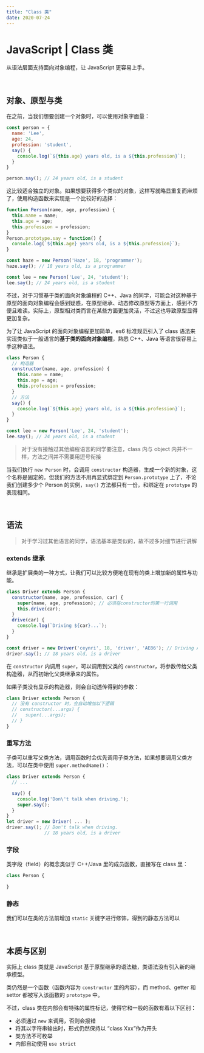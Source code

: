 ```yaml
---
title: "Class 类"
date: 2020-07-24
---
```


# JavaScript | Class 类

从语法层面支持面向对象编程，让 JavaScript 更容易上手。

<br>

## 对象、原型与类

在之前，当我们想要创建一个对象时，可以使用对象字面量：

```js
const person = {
  name: 'Lee',
  age: 24,
  profession: 'student',
  say() {
    console.log(`${this.age} years old, is a ${this.profession}`);
  }
}

person.say(); // 24 years old, is a student
```

这比较适合独立的对象。如果想要获得多个类似的对象，这样写就略显重复而麻烦了，使用构造函数来实现是一个比较好的选择：

```js
function Person(name, age, profession) {
  this.name = name;
  this.age = age;
  this.profession = profession;
}
Person.prototype.say = function() {
  console.log(`${this.age} years old, is a ${this.profession}`);
}

const haze = new Person('Haze', 18, 'programmer');
haze.say(); // 18 years old, is a programmer

const lee = new Person('Lee', 24, 'student');
lee.say(); // 24 years old, is a student
```

不过，对于习惯基于类的面向对象编程的 C++、Java 的同学，可能会对这种基于原型的面向对象编程会感到疑惑，在原型继承、动态修改原型等方面上，感到不方便且难读。实际上，原型相对类而言在某些方面更加灵活，不过这也导致原型显得更加复杂。

为了让 JavaScript 的面向对象编程更加简单，es6 标准规范引入了 class 语法来实现类似于一般语言的**基于类的面向对象编程**，熟悉 C++、Java 等语言很容易上手这种语法。

```js
class Person {
  // 构造器
  constructor(name, age, profession) {
    this.name = name;
    this.age = age;
    this.profession = profession;
  }
  // 方法
  say() {
    console.log(`${this.age} years old, is a ${this.profession}`);
  }
}

const lee = new Person('Lee', 24, 'student');
lee.say(); // 24 years old, is a student
```

> 对于没有接触过其他编程语言的同学要注意，class 内与 object 内并不一样，方法之间并不需要用逗号衔接

当我们执行 `new Person` 时，会调用 `constructor` 构造器，生成一个新的对象，这个名称是固定的。但我们的方法不用再显式绑定到 `Person.prototype` 上了，不论我们创建多少个 Person 的实例，`say()` 方法都只有一份，和绑定在 `prototype` 的表现相同。

<br>

## 语法

> 对于学习过其他语言的同学，语法基本是类似的，故不过多对细节进行讲解

### extends 继承

继承是扩展类的一种方式，让我们可以比较方便地在现有的类上增加新的属性与功能。

```js
class Driver extends Person {
  constructor(name, age, profession, car) {
    super(name, age, profession); // 必须在constructor的第一行调用
    this.drive(car);
  }
  drive(car) {
    console.log(`Driving ${car}...`);
  }
}

const driver = new Driver('ceynri', 18, 'driver', 'AE86'); // Driving AE86...
driver.say(); // 18 years old, is a driver
```

在 `constructor` 内调用 `super`，可以调用到父类的 `constructor`，将参数传给父类构造器，从而初始化父类继承来的属性。

如果子类没有显示的构造器，则会自动透传得到的参数：

```js
class Driver extends Person {
  // 没有 constructor 时，会自动增加以下逻辑
  // constructor(...args) {
  //   super(...args);
  // }
}
```

### 重写方法

子类可以重写父类方法，调用函数时会优先调用子类方法，如果想要调用父类方法，可以在类中使用 `super.methodName()`：

```js
class Driver extends Person {
  // ...

  say() {
    console.log('Don\'t talk when driving.');
    super.say();
  }
}
let driver = new Driver( ... );
driver.say(); // Don't talk when driving.
              // 18 years old, is a driver
```

### 字段

类字段（field）的概念类似于 C++/Java 里的成员函数，直接写在 class 里：

```js
class Person {
  
}
```

### 静态

我们可以在类的方法前增加 `static` 关键字进行修饰，得到的静态方法可以

<br>

## 本质与区别

实际上 class 类就是 JavaScript 基于原型继承的语法糖，类语法没有引入新的继承模型。

类仍然是一个函数（函数内容为 `constructor` 里的内容），而 method、getter 和 settor 都被写入该函数的 `prototype` 中。

不过，class 类在内部会有特殊的属性标记，使得它和一般的函数有着以下区别：

- 必须通过 `new` 来调用，否则会报错
- 将其以字符串输出时，形式仍然保持以 “class Xxx”作为开头
- 类方法不可枚举
- 内部自动使用 `use strict`

<br>
